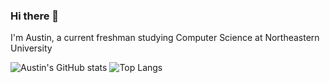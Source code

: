 ### Hi there 👋

I'm Austin, a current freshman studying Computer Science at Northeastern University

![Austin's GitHub stats](https://github-readme-stats.vercel.app/api?username=apric0ts&show_icons=true&theme=synthwave&include_all_commits=true&rank_icon=github)
![Top Langs](https://github-readme-stats.vercel.app/api/top-langs/?username=apric0ts&size_weight=.75&count_weight=3&layout=donut&theme=synthwave)

<!--
**apric0ts/apric0ts** is a ✨ _special_ ✨ repository because its `README.md` (this file) appears on your GitHub profile.
Here are some ideas to get you started:

- 🔭 I’m currently working on ...
- 🌱 I’m currently learning ...
- 👯 I’m looking to collaborate on ...
- 🤔 I’m looking for help with ...
- 💬 Ask me about ...
- 📫 How to reach me: ...
- 😄 Pronouns: ...
- ⚡ Fun fact: ...
-->
